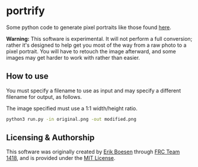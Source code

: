 # portrify
Some python code to generate pixel portraits like those found [here](http://1418.team).

**Warning:** This software is experimental. It will not perform a full conversion; rather it's designed to help get you most of the way from a raw photo to a pixel portrait. You will have to retouch the image afterward, and some images may get harder to work with rather than easier.

## How to use
You must specify a filename to use as input and may specify a different filename for output, as follows.

The image specified must use a 1:1 width/height ratio.
```sh
python3 run.py -in original.png -out modified.png
```

## Licensing & Authorship
This software was originally created by [Erik Boesen](https://github.com/ErikBoesen) through [FRC Team 1418](https://github.com/frc1418), and is provided under the [MIT License](https://github.com/ErikBoesen/portrify).
